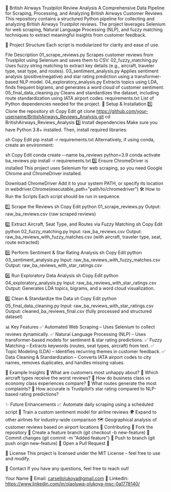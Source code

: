 🛫 British Airways Trustpilot Review Analysis
A Comprehensive Data Pipeline for Scraping, Processing, and Analyzing British Airways Customer Reviews
This repository contains a structured Python pipeline for collecting and analyzing British Airways Trustpilot reviews. The project leverages Selenium for web scraping, Natural Language Processing (NLP), and fuzzy matching techniques to extract meaningful insights from customer feedback.

📂 Project Structure
Each script is modularized for clarity and ease of use.

File	Description
01_scrape_reviews.py	Scrapes customer reviews from Trustpilot using Selenium and saves them to CSV.
02_fuzzy_matching.py	Uses fuzzy string matching to extract key details (e.g., aircraft, traveler type, seat type, and routes).
03_sentiment_analysis.py	Applies sentiment analysis (positive/negative) and star rating prediction using a transformer-based NLP model.
04_exploratory_analysis.py	Extracts topics using LDA, finds frequent bigrams, and generates a word cloud of customer sentiment.
05_final_data_cleaning.py	Cleans and standardizes the dataset, including route standardization using IATA airport codes.
requirements.txt	List of Python dependencies needed for the project.
🚀 Setup & Installation
1️⃣ Clone the repository
sh
Copy
Edit
git clone https://github.com/your-username/BritishAirways_Reviews_Analysis.git
cd BritishAirways_Reviews_Analysis
2️⃣ Install dependencies
Make sure you have Python 3.8+ installed. Then, install required libraries:

sh
Copy
Edit
pip install -r requirements.txt
Alternatively, if using conda, create an environment:

sh
Copy
Edit
conda create --name ba_reviews python=3.9
conda activate ba_reviews
pip install -r requirements.txt
3️⃣ Ensure ChromeDriver is installed
This project uses Selenium for web scraping, so you need Google Chrome and ChromeDriver installed.

Download ChromeDriver
Add it to your system PATH, or specify its location in webdriver.Chrome(executable_path="path/to/chromedriver")
🛠️ How to Run the Scripts
Each script should be run in sequence.

1️⃣ Scrape the Reviews
sh
Copy
Edit
python 01_scrape_reviews.py
Output: raw_ba_reviews.csv (raw scraped reviews)

2️⃣ Extract Aircraft, Seat Type, and Routes via Fuzzy Matching
sh
Copy
Edit
python 02_fuzzy_matching.py
Input: raw_ba_reviews.csv
Output: raw_ba_reviews_with_fuzzy_matches.csv (with aircraft, traveler type, seat, route extracted)

3️⃣ Perform Sentiment & Star Rating Analysis
sh
Copy
Edit
python 03_sentiment_analysis.py
Input: raw_ba_reviews_with_fuzzy_matches.csv
Output: raw_ba_reviews_with_star_ratings.csv

4️⃣ Run Exploratory Data Analysis
sh
Copy
Edit
python 04_exploratory_analysis.py
Input: raw_ba_reviews_with_star_ratings.csv
Output: Generates LDA topics, bigrams, and a word cloud visualization.

5️⃣ Clean & Standardize the Data
sh
Copy
Edit
python 05_final_data_cleaning.py
Input: raw_ba_reviews_with_star_ratings.csv
Output: cleaned_ba_reviews_final.csv (fully processed and structured dataset)

📊 Key Features
✅ Automated Web Scraping – Uses Selenium to collect reviews dynamically.
✅ Natural Language Processing (NLP) – Uses transformer-based models for sentiment & star rating predictions.
✅ Fuzzy Matching – Extracts keywords (routes, seat types, aircraft) from text.
✅ Topic Modeling (LDA) – Identifies recurring themes in customer feedback.
✅ Data Cleaning & Standardization – Converts IATA airport codes to city names, removes duplicates, and handles missing values.

📌 Example Insights
🔹 What are customers most unhappy about?
🔹 Which aircraft types receive the worst reviews?
🔹 How do business class vs economy class experiences compare?
🔹 What routes generate the most complaints?
🔹 How accurate is Trustpilot’s star rating compared to NLP-based rating predictions?

✨ Future Enhancements
📈 Automate daily scraping using a scheduled script
🤖 Train a custom sentiment model for airline reviews
🌍 Expand to other airlines for industry-wide comparison
🗺️ Geographical analysis of customer reviews based on airport locations
🤝 Contributing
🔹 Fork the repository
🔹 Create a feature branch (git checkout -b new-feature)
🔹 Commit changes (git commit -m "Added feature")
🔹 Push to branch (git push origin new-feature)
🔹 Open a Pull Request 🚀

📜 License
This project is licensed under the MIT License – feel free to use and modify.

📧 Contact
If you have any questions, feel free to reach out!

Your Name
📧 Email: carsellolukoya@gmail.com
🔗 LinkedIn: https://www.linkedin.com/in/olaoluwa-olukoya-msc-0a1778140/

